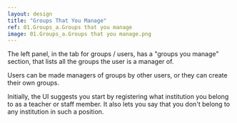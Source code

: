 ```yaml
---
layout: design
title: "Groups That You Manage"
ref: 01.Groups_a.Groups that you manage
image: 01.Groups_a.Groups that you manage.png
---
```


The left panel, in the tab for groups / users, has a "groups you manage" section, that lists all the groups the user is a manager of.

Users can be made managers of groups by other users, or they can create their own groups.

Initially, the UI suggests you start by registering what institution you belong to as a teacher or staff member. It also lets you say that you don't belong to any institution in such a position.
